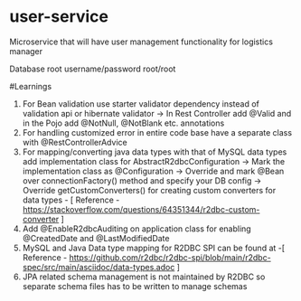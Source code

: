 # user-service
Microservice that will have user management functionality for logistics manager

Database root username/password
root/root

#Learnings
1) For Bean validation use starter validator dependency instead of validation api or hibernate validator
    -> In Rest Controller add @Valid and in the Pojo add @NotNull, @NotBlank etc. annotations
2) For handling customized error in entire code base have a separate class with @RestControllerAdvice
3) For mapping/converting java data types with that of MySQL data types add implementation class for AbstractR2dbcConfiguration
    -> Mark the implementation class as @Configuration
    -> Override and mark @Bean over connectionFactory() method and specify your DB config
    -> Override getCustomConverters() for creating custom converters for data types - [ Reference - https://stackoverflow.com/questions/64351344/r2dbc-custom-converter ]
4) Add @EnableR2dbcAuditing on application class for enabling @CreatedDate and @LastModifiedDate
5) MySQL and Java Data type mapping for R2DBC SPI can be found at -[ Reference -  https://github.com/r2dbc/r2dbc-spi/blob/main/r2dbc-spec/src/main/asciidoc/data-types.adoc ]
6) JPA related schema management is not maintained by R2DBC so separate schema files has to be written to manage schemas
